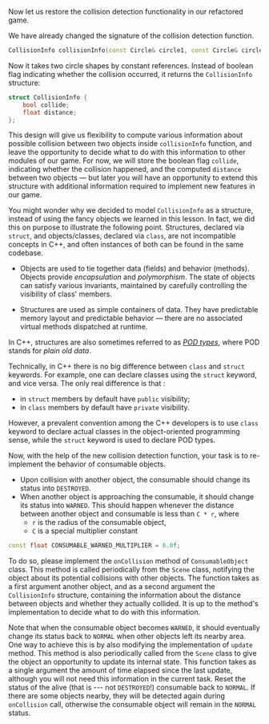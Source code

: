 Now let us restore the collision detection functionality in our refactored game.

We have already changed the signature of the collision detection function.

```c++
CollisionInfo collisionInfo(const Circle& circle1, const Circle& circle2);
```

Now it takes two circle shapes by constant references.
Instead of boolean flag indicating whether the collision occurred,
it returns the `CollisionInfo` structure:

```c++
struct CollisionInfo {
    bool collide;
    float distance;
};
```

This design will give us flexibility to compute various information
about possible collision between two objects inside `collisionInfo` function,
and leave the opportunity to decide what to do with this information to other modules of our game.
For now, we will store the boolean flag `collide`, indicating whether the collision happened,
and the computed `distance` between two objects — but later you
will have an opportunity to extend this structure
with additional information required to implement new features in our game.

You might wonder why we decided to model `CollisionInfo` as a structure,
instead of using the fancy objects we learned in this lesson.
In fact, we did this on purpose to illustrate the following point.
Structures, declared via `struct`, and objects/classes, declared via `class`,
are not incompatible concepts in C++,
and often instances of both can be found in the same codebase.

* Objects are used to tie together data (fields) and behavior (methods).
  Objects provide _encapsulation_ and _polymorphism_.
  The state of objects can satisfy various invariants,
  maintained by carefully controlling the visibility of class' members.

* Structures are used as simple containers of data.
  They have predictable memory layout and predictable behavior —
  there are no associated virtual methods dispatched at runtime.

In C++, structures are also sometimes referred to as [_POD types_]((https://en.wikipedia.org/wiki/Passive_data_structure)),
where POD stands for _plain old data_.

<div class="hint">

Technically, in C++ there is no big difference between `class` and `struct` keywords.
For example, one can declare classes using the `struct` keyword, and vice versa.
The only real difference is that :
* in `struct` members by default have `public` visibility;
* in `class`  members by default have `private` visibility.

However, a prevalent convention among the C++ developers is
to use `class` keyword to declare actual classes in the object-oriented programming sense,
while the `struct` keyword is used to declare POD types.

</div>

Now, with the help of the new collision detection function, 
your task is to re-implement the behavior of consumable objects.
- Upon collision with another object, the consumable should change its status into `DESTROYED`.
- When another object is approaching the consumable, it should change its status into `WARNED`.
  This should happen whenever the distance between another object and consumable is less than `C * r`, where
  - `r` is the radius of the consumable object,
  - `C` is a special multiplier constant

```c++
const float CONSUMABLE_WARNED_MULTIPLIER = 6.0f;
```

To do so, please implement the `onCollision` method of `ConsumableObject` class.
This method is called periodically from the `Scene` class, notifying the object
about its potential collisions with other objects.
The function takes as a first argument another object, 
and as a second argument the `CollisionInfo` structure, 
containing the information about the distance between objects 
and whether they actually collided.
It is up to the method's implementation to decide what to do with this information.

Note that when the consumable object becomes `WARNED`, it should eventually 
change its status back to `NORMAL` when other objects left its nearby area. 
One way to achieve this is by also modifying the implementation of `update` method. 
This method is also periodically called from the `Scene` class to give 
the object an opportunity to update its internal state.
This function takes as a single argument the amount of time elapsed since the last update,
although you will not need this information in the current task.
Reset the status of the alive (that is --- not `DESTROYED`!) consumable back to `NORMAL`.
If there are some objects nearby, they will be detected again during `onCollision` call, 
otherwise the consumable object will remain in the `NORMAL` status.
